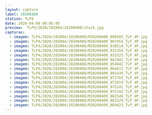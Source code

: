 ```yaml
---
layout: capture
label: 20200408
station: TLP4
date: 2020-04-09 00:05:05
preview:  TLP4/2020/202004/20200408/stack.jpg
capturas:
  - imagem: TLP4/2020/202004/20200408/M20200409_000505_TLP_4P.jpg
  - imagem: TLP4/2020/202004/20200408/M20200409_001954_TLP_4P.jpg
  - imagem: TLP4/2020/202004/20200408/M20200409_030514_TLP_4P.jpg
  - imagem: TLP4/2020/202004/20200408/M20200409_032359_TLP_4P.jpg
  - imagem: TLP4/2020/202004/20200408/M20200409_032525_TLP_4P.jpg
  - imagem: TLP4/2020/202004/20200408/M20200409_041942_TLP_4P.jpg
  - imagem: TLP4/2020/202004/20200408/M20200409_054842_TLP_4P.jpg
  - imagem: TLP4/2020/202004/20200408/M20200409_064615_TLP_4P.jpg
  - imagem: TLP4/2020/202004/20200408/M20200409_065439_TLP_4P.jpg
  - imagem: TLP4/2020/202004/20200408/M20200409_072703_TLP_4P.jpg
  - imagem: TLP4/2020/202004/20200408/M20200409_072919_TLP_4P.jpg
  - imagem: TLP4/2020/202004/20200408/M20200409_075141_TLP_4P.jpg
  - imagem: TLP4/2020/202004/20200408/M20200409_075743_TLP_4P.jpg
  - imagem: TLP4/2020/202004/20200408/M20200409_082549_TLP_4P.jpg
  - imagem: TLP4/2020/202004/20200408/M20200409_083229_TLP_4P.jpg
  - imagem: TLP4/2020/202004/20200408/M20200409_084023_TLP_4P.jpg
---
```

